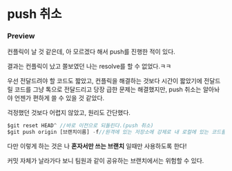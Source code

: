 # push 취소

### Preview

컨플릭이 날 것 같은데, 아 모르겠다 해서 push를 진행한 적이 있다.

결과는 컨플릭이 났고 쫄보였던 나는 resolve를 할 수 없었다.ㅋㅋ

우선 전달드려야 할 코드도 짧았고, 컨플릭을 해결하는 것보다 시간이 짧았기에 전달드릴 코드를 그냥 톡으로 전달드리고 당장 급한 문제는 해결했지만, push 취소는 알아놔야 언젠가 편하게 쓸 수 있을 것 같았다.

걱정했던 것보다 어렵지 않았고, 원리도 간단했다.

```jsx
$git reset HEAD^ //바로 이전으로 되돌린다.(push 취소)
$git push origin [브랜치이름] -f//원격에 있는 저장소에 강제로 내 로컬에 있는 코드를 뒤집어 씌운다.
```

다만 이렇게 하는 것은 나 **혼자서만 쓰는 브랜치** 일때만 사용하도록 한다!

커밋 자체가 날라가다 보니 팀원과 같이 공유하는 브랜치에서는 위험할 수 있다.